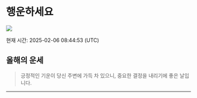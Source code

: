 
# 행운하세요
<img src="https://loremflickr.com/320/240?random=<?=time()?>">

현재 시간: 2025-02-06 08:44:53 (UTC)

## 올해의 운세
> 긍정적인 기운이 당신 주변에 가득 차 있으니, 중요한 결정을 내리기에 좋은 날입니다.



---

